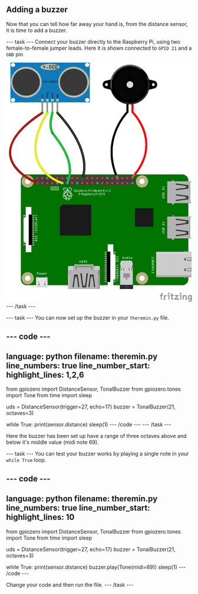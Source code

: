 ## Adding a buzzer

Now that you can tell how far away your hand is, from the distance sensor, it is time to add a buzzer.

--- task ---
Connect your buzzer directly to the Raspberry Pi, using two female-to-female jumper leads. Here it is shown connected to `GPIO 21` and a `GND` pin

![circuit with buzzer connected to GPIO 21](images/circuit_2.png)
--- /task ---

--- task ---
You can now set up the buzzer in your `theremin.py` file.

--- code ---
---
language: python
filename: theremin.py
line_numbers: true
line_number_start: 
highlight_lines: 1,2,6
---
from gpiozero import DistanceSensor, TonalBuzzer
from gpiozero.tones import Tone
from time import sleep

uds = DistanceSensor(trigger=27, echo=17)
buzzer = TonalBuzzer(21, octaves=3)

while True:
	print(sensor.distance)
	sleep(1)
--- /code ---
--- /task ---

Here the buzzer has been set up have a range of three octaves above and below it's middle value (midi note 69).

--- task ---
You can test your buzzer works by playing a single note in your `while True` loop.

--- code ---
---
language: python
filename: theremin.py
line_numbers: true
line_number_start: 
highlight_lines: 10
---
from gpiozero import DistanceSensor, TonalBuzzer
from gpiozero.tones import Tone
from time import sleep

uds = DistanceSensor(trigger=27, echo=17)
buzzer = TonalBuzzer(21, octaves=3)

while True:
	print(sensor.distance)
	buzzer.play(Tone(midi=69))
	sleep(1)
--- /code ---

Change your code and then run the file.
--- /task ---
